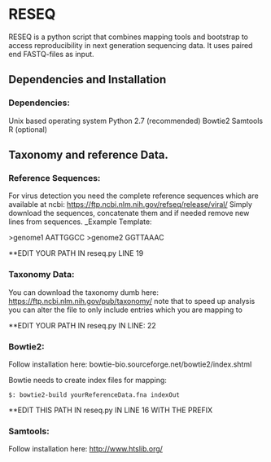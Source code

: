 # RESEQ

RESEQ is a python script that combines mapping tools and bootstrap to access reproducibility in next generation sequencing data. It uses paired end FASTQ-files as input.

## Dependencies and Installation

### Dependencies:
Unix based operating system
Python 2.7 (recommended)
Bowtie2
Samtools
R (optional)

## Taxonomy and reference Data.

### Reference Sequences:
For virus detection you need the complete reference sequences which are available at ncbi:
https://ftp.ncbi.nlm.nih.gov/refseq/release/viral/
Simply download the sequences, concatenate them and if needed remove new lines from sequences.
_Example Template:
>
\>genome1
AATTGGCC
\>genome2
GGTTAAAC

**EDIT YOUR PATH IN reseq.py LINE 19

### Taxonomy Data:
You can download the taxonomy dumb here:
https://ftp.ncbi.nlm.nih.gov/pub/taxonomy/
note that to speed up analysis you can alter the file to only include entries which you are mapping to

**EDIT YOUR PATH IN reseq.py IN LINE: 22


### Bowtie2:
Follow installation here:
bowtie-bio.sourceforge.net/bowtie2/index.shtml

Bowtie needs to create index files for mapping:
```
$: bowtie2-build yourReferenceData.fna indexOut
```

**EDIT THIS PATH IN reseq.py IN LINE 16 WITH THE PREFIX

###   Samtools:
Follow installation here:
http://www.htslib.org/

